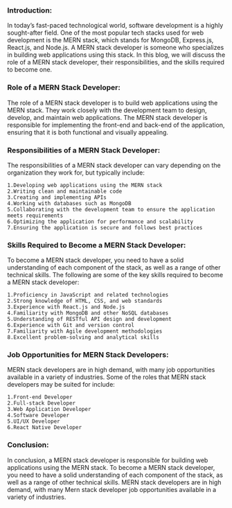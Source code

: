 ### Introduction:
In today’s fast-paced technological world, software development is a highly sought-after field. One of the most popular tech stacks used for web development is the MERN stack, which stands for MongoDB, Express.js, React.js, and Node.js. A MERN stack developer is someone who specializes in building web applications using this stack. In this blog, we will discuss the role of a MERN stack developer, their responsibilities, and the skills required to become one.
### Role of a MERN Stack Developer:
The role of a MERN stack developer is to build web applications using the MERN stack. They work closely with the development team to design, develop, and maintain web applications. The MERN stack developer is responsible for implementing the front-end and back-end of the application, ensuring that it is both functional and visually appealing.
### Responsibilities of a MERN Stack Developer:
The responsibilities of a MERN stack developer can vary depending on the organization they work for, but typically include:

    1.Developing web applications using the MERN stack
    2.Writing clean and maintainable code
    3.Creating and implementing APIs
    4.Working with databases such as MongoDB
    5.Collaborating with the development team to ensure the application meets requirements
    6.Optimizing the application for performance and scalability
    7.Ensuring the application is secure and follows best practices
### Skills Required to Become a MERN Stack Developer:
To become a MERN stack developer, you need to have a solid understanding of each component of the stack, as well as a range of other technical skills. The following are some of the key skills required to become a MERN stack developer:

    1.Proficiency in JavaScript and related technologies
    2.Strong knowledge of HTML, CSS, and web standards
    3.Experience with React.js and Node.js
    4.Familiarity with MongoDB and other NoSQL databases
    5.Understanding of RESTful API design and development
    6.Experience with Git and version control
    7.Familiarity with Agile development methodologies
    8.Excellent problem-solving and analytical skills

### Job Opportunities for MERN Stack Developers:
MERN stack developers are in high demand, with many job opportunities available in a variety of industries. Some of the roles that MERN stack developers may be suited for include:

    1.Front-end Developer
    2.Full-stack Developer
    3.Web Application Developer
    4.Software Developer
    5.UI/UX Developer
    6.React Native Developer  
### Conclusion: 
In conclusion, a MERN stack developer is responsible for building web applications using the MERN stack. To become a MERN stack developer, you need to have a solid understanding of each component of the stack, as well as a range of other technical skills. MERN stack developers are in high demand, with many Mern stack developer job opportunities available in a variety of industries.

